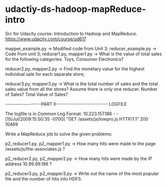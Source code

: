 udactiy-ds-hadoop-mapReduce-intro
================================= 

Src for Udacity course: Introduction to Hadoop and MapReduce. https://www.udacity.com/course/ud617 

mapper_example.py	->	Modified code from Unit 3; 
reducer_example.py	-> 	Code from unit 3; 
reducer1.py, mapper1.py ->	What is the value of total sales for the following categories: Toys, Consumer Electronics? 

reducer2.py, mapper2.py ->	Find the monetary value for the highest individual sale for each separate store; 

reducer3.py, mapper3.py -> What is the total number of sales and the total sales value from all the stores? Assume there is only one reducer. Number of Sales? Total Value of Sales? 

------------------PART II-------------------------- 
				LOGFILE 
				
The logfile is in Common Log Format: 
	10.223.157.186 - - [15/Jul/2009:15:50:35 -0700] "GET /assets/js/lowpro.js HTTP/1.1" 200 10469 
	
Write a MapReduce job to solve the given problems: 

p2_reducer1.py, p2_mapper1.py -> How many hits were made to the page /assets/js/the-associates.js ? 

p2_reducer2.py, p2_mapper2.py -> How many hits were made by the IP address 10.99.99.186 ? 

p2_reducer3.py, p2_mapper3.py -> Write out the name of the most popular file and the number of hits into HDFS. 
